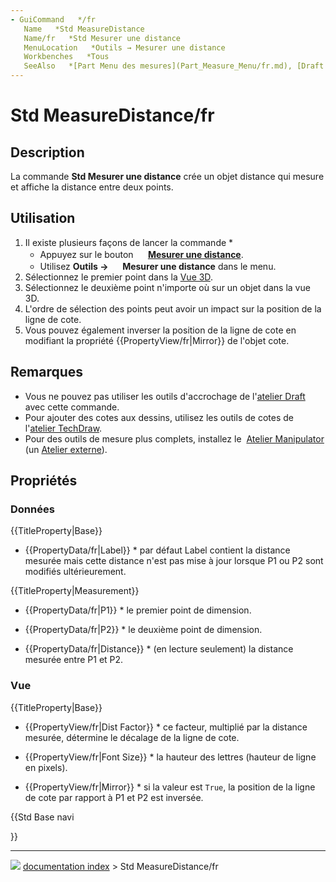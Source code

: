 ```yaml
---
- GuiCommand   */fr
   Name   *Std MeasureDistance
   Name/fr   *Std Mesurer une distance
   MenuLocation   *Outils → Mesurer une distance‏‎
   Workbenches   *Tous
   SeeAlso   *[Part Menu des mesures](Part_Measure_Menu/fr.md), [Draft Cote](Draft_Dimension/fr.md), [Arch Prise de cotes](Arch_Survey/fr.md)
---
```


# Std MeasureDistance/fr

## Description

La commande **Std Mesurer une distance** crée un objet distance qui mesure et affiche la distance entre deux points.

## Utilisation

1.  Il existe plusieurs façons de lancer la commande    *
    -   Appuyez sur le bouton **<img src="images/Std_MeasureDistance.svg" width=16px> [Mesurer une distance](Std_MeasureDistance/fr.md)**.
    -   Utilisez **Outils  →  <img src="images/Std_MeasureDistance.svg" width=16px> Mesurer une distance** dans le menu.
2.  Sélectionnez le premier point dans la [Vue 3D](3D_view/fr.md).
3.  Sélectionnez le deuxième point n\'importe où sur un objet dans la vue 3D.
4.  L\'ordre de sélection des points peut avoir un impact sur la position de la ligne de cote.
5.  Vous pouvez également inverser la position de la ligne de cote en modifiant la propriété {{PropertyView/fr|Mirror}} de l\'objet cote.

## Remarques

-   Vous ne pouvez pas utiliser les outils d\'accrochage de l\'[atelier Draft](Draft_Workbench/fr.md) avec cette commande.
-   Pour ajouter des cotes aux dessins, utilisez les outils de cotes de l\'[atelier TechDraw](TechDraw_Workbench/fr.md).
-   Pour des outils de mesure plus complets, installez le <img alt="" src=images/Manipulator_workbench_icon.svg  style="width   *24px;"> [Atelier Manipulator](Manipulator_Workbench/fr.md) (un [Atelier externe](External_workbenches/fr.md)).

## Propriétés

### Données


{{TitleProperty|Base}}

-    {{PropertyData/fr|Label}}   * par défaut Label contient la distance mesurée mais cette distance n\'est pas mise à jour lorsque P1 ou P2 sont modifiés ultérieurement.


{{TitleProperty|Measurement}}

-    {{PropertyData/fr|P1}}   * le premier point de dimension.

-    {{PropertyData/fr|P2}}   * le deuxième point de dimension.

-    {{PropertyData/fr|Distance}}   * (en lecture seulement) la distance mesurée entre P1 et P2.

### Vue


{{TitleProperty|Base}}

-    {{PropertyView/fr|Dist Factor}}   * ce facteur, multiplié par la distance mesurée, détermine le décalage de la ligne de cote.

-    {{PropertyView/fr|Font Size}}   * la hauteur des lettres (hauteur de ligne en pixels).

-    {{PropertyView/fr|Mirror}}   * si la valeur est `True`, la position de la ligne de cote par rapport à P1 et P2 est inversée.





{{Std Base navi

}}



---
![](images/Right_arrow.png) [documentation index](../README.md) > Std MeasureDistance/fr
